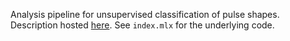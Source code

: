 Analysis pipeline for unsupervised classification of pulse shapes.
Description hosted [here](https://murthylab.github.io/pulseTypePipeline/index.html). See `index.mlx` for the underlying code.


